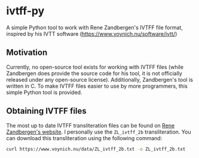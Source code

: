 # ivtff-py

A simple Python tool to work with Rene Zandbergen's IVTFF file format, inspired by his IVTT software (https://www.voynich.nu/software/ivtt/)

## Motivation

Currently, no open-source tool exists for working with IVTFF files (while Zandbergen does provide the source code for his tool, it is not officially released under any open-source license). Additionally, Zandbergen's tool is written in C. To make IVTFF files easier to use by more programmers, this simple Python tool is provided.

## Obtaining IVTFF files

The most up to date IVTFF transliteration files can be found on [Rene Zandbergen's website](https://www.voynich.nu/data/). I personally use the `ZL_ivtff_2b` transliteration. You can download this transliteration using the following command:

```bash
curl https://www.voynich.nu/data/ZL_ivtff_2b.txt -o ZL_ivtff_2b.txt
```

